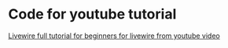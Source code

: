 # Code for youtube tutorial

[Livewire full tutorial for beginners for livewire from youtube video](https://www.youtube.com/watch?v=IH_rDSkxg-I)
